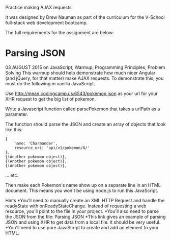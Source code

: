 Practice making AJAX requests.

It was designed by Drew Nauman as part of the curriculum for the V-School full-stack web development bootcamp.

The full requirements for the assignment are below:

# Parsing JSON
03 AUGUST 2015 on JavaScript, Warmup, Programming Principles, Problem Solving
This warmup should help demonstrate how much nicer Angular (and jQuery, for that matter) make AJAX requests. To demonstrate this, you must do the following in vanilla JavaScript.

Use http://mean.codingcamp.us:6543/pokemon.json as your url for your XHR request to get the big list of pokemon.

Write a Javascript function called parsePokemon that takes a urlPath as a parameter.

The function should parse the JSON and create an array of objects that look like this:
```
{
    name: 'Charmander',
    resource_uri: 'api/v1/pokemon/8/'
},
{(Another pokemon object)},
{(Another pokemon object)},
{(Another pokemon object)},
```
...
etc.

Then make each Pokemon's name show up on a separate line in an HTML document. This means you won't be using node.js to run this JavaScript.

Hints
*You'll need to manually create an XML HTTP Request and handle the readyState with onReadyStateChange. Instead of requesting a web resource, you'll point to the file in your project.
*You'll also need to parse the JSON from the file: Parsing JSON
*This link gives an example of parsing JSON and using XHR to get data from a local file. It should be very useful.
*You'll need to use pure JavaScript to create and add an element to your HTML.
